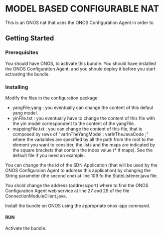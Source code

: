 # MODEL BASED CONFIGURABLE NAT

This is an ONOS nat that uses the ONOS Configuration Agent in order to 
## Getting Started

### Prerequisites

You should have ONOS, to activate this bundle. You should have installed the ONOS Configuration Agent, and you should deploy it before you start activating the bundle.

### Installing

Modify the files in the configuration package:
- yangFile.yang : you eventually can change the content of this defaul yang model.
- yinFile.txt : you eventually have to change the content of this file with the yin model correspondent to the content of the yangFile.
- mappingFile.txt : you can change the content of this file, that is composed by raws of "varInTheYangModel : varInTheJavaCode ;" where the varialbles are specified by all the path from the root to the element you want to consider, the lists and the maps are indicated by the square brackets that contain the index value (* if maps). See the default file if you need an example.

You can change the the id of the SDN Application (that will be used by the ONOS Configuraion Agent to address this application) by changing the String parameter (the second one) at line 109 fo the StateListener.java file.

You shold change the address (address:port) where to find the ONOS Configuration Agent web service at line 27 and 29 of the file ConnectionModuleClient.java.

Install the bundle on ONOS using the appropriate onos-app command.

#### RUN

Activate the bundle.

